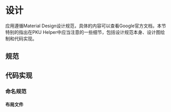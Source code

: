 # 设计

应用遵循Material Design设计规范，具体的内容可以查看Google官方文档，本节特别的指出在PKU Helper中应当注意的一些细节，包括设计规范本身、设计图绘制和代码实现。

## 规范


## 代码实现

### 命名规范

#### 布局文件

